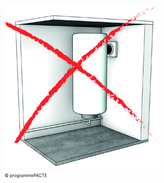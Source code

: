 ![](<images/Ventilation Mécanique Répartie (VMR) - Implantation du point d'extraction - 18/_page_0_Picture_0.jpeg>)

© programmePACTE